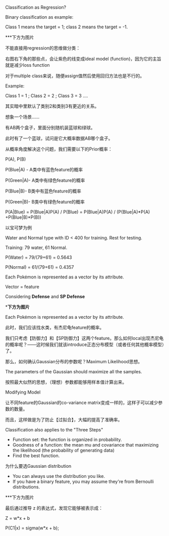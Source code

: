 Classification as Regression?

Binary classification as example:

Class 1 means the target = 1; class 2 means the target = -1.

***下方为图片

  

不能直接用regression的思维做分类：

右图右下角的那些点，会让紫色的线变成ideal model (function)，因为它的主旨就是减少loss function

对于multiple class来说，随便assign值然后使用回归方法也是不行的。

Example:

Class 1 = 1 ; Class 2 = 2 ; Class 3 = 3 ….

其实暗中里默认了类别2和类别3有更近的关系。

想象一个场景……

有AB两个盒子，里面分别随机装蓝球和绿球。

此时有了一个蓝球，试问是它大概率数据AB哪个盒子。

从概率角度解决这个问题，我们需要以下的Prior概率：

P(A), P(B)

P(Blue|A) - A类中有蓝色feature的概率

P(Green|A)- A类中有绿色feature的概率

P(Blue|B)- B类中有蓝色feature的概率

P(Green|B)- B类中有绿色feature的概率

P(A|Blue) = P(Blue|A)P(A) / P(Blue) = P(Blue|A)P(A) / (P(Blue|A)*P(A) +P(Blue|B)*P(B))

以宝可梦为例

Water and Normal type with ID < 400 for training. Rest for testing.

Training: 79 water, 61 Normal.

P(Water) = 79/(79+61) = 0.5643

P(Normal) = 61/(79+61) = 0.4357

Each Pokémon is represented as a vector by its attribute.

Vector = feature

Considering **Defense** and **SP Defense**

***下方为图片**

  

Each Pokémon is represented as a vector by its attribute.

此时，我们应该找水类，有杰尼龟feature的概率。

我们只考虑【防御力】和【SP防御力】这两个feature。那么如何local出现杰尼龟的概率呢？——这时候我们就该introduce正态分布模型（或者任何其他概率模型）了。

那么，如何确认Gaussian分布的参数呢？Maximum Likelihood思想。

The parameters of the Gaussian should maximize all the samples.

按照最大似然的思想，（理想）参数都能够用样本值计算出来。

Modifying Model

让不同feature的Gaussian的co-variance matrix变成一样的，这样子可以减少参数的数量。

而且，这样做是为了防止【过拟合】，大幅的提高了准确率。

Classification also applies to the "Three Steps"

- Function set: the function is organized in probability.
- Goodness of a function: the mean mu and covariance that maximizing the likelihood (the probability of generating data)
- Find the best function.

为什么要选Gaussian distribution

- You can always use the distribution you like.
- If you have a binary feature, you may assume they're from Bernoulli distributions.

***下方为图片

  

最后通过推导 z 的表达式，发现它能够被表示成：

Z = w*x + b

P(C1|x) = sigma(w*x + b);